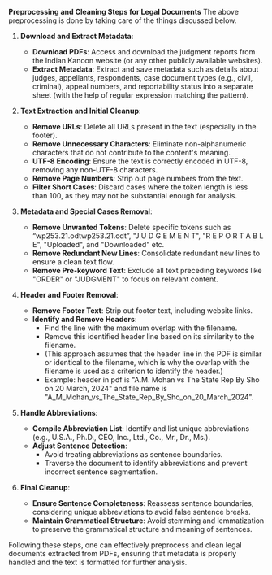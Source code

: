 **Preprocessing and Cleaning Steps for Legal Documents**
The above preprocessing is done by taking care of the things discussed below.
1. **Download and Extract Metadata**:
   - **Download PDFs**: Access and download the judgment reports from the Indian Kanoon website (or any other publicly available websites).
   - **Extract Metadata**: Extract and save metadata such as details about judges, appellants, respondents, case document types (e.g., civil, criminal), appeal numbers, and reportability status into a separate sheet (with the help of regular expression matching the pattern).

2. **Text Extraction and Initial Cleanup**:
   - **Remove URLs**: Delete all URLs present in the text (especially in the footer).
   - **Remove Unnecessary Characters**: Eliminate non-alphanumeric characters that do not contribute to the content's meaning.
   - **UTF-8 Encoding**: Ensure the text is correctly encoded in UTF-8, removing any non-UTF-8 characters.
   - **Remove Page Numbers**: Strip out page numbers from the text.
   - **Filter Short Cases**: Discard cases where the token length is less than 100, as they may not be substantial enough for analysis.

3. **Metadata and Special Cases Removal**:
   - **Remove Unwanted Tokens**: Delete specific tokens such as “wp253.21.odtwp253.21.odt”, "J U D G E M E N T", "R E P O R T A B L E", "Uploaded", and "Downloaded" etc.
   - **Remove Redundant New Lines**: Consolidate redundant new lines to ensure a clean text flow.
   - **Remove Pre-keyword Text**: Exclude all text preceding keywords like "ORDER" or "JUDGMENT" to focus on relevant content.

4. **Header and Footer Removal**:
   - **Remove Footer Text**: Strip out footer text, including website links.
   - **Identify and Remove Headers**:
     - Find the line with the maximum overlap with the filename.
     - Remove this identified header line based on its similarity to the filename.
     - (This approach assumes that the header line in the PDF is similar or identical to the filename, which is why the overlap with the filename is used as a criterion to identify the header.)
     - Example: header in pdf is "A.M. Mohan vs The State Rep By Sho on 20 March, 2024" and file name is "A_M_Mohan_vs_The_State_Rep_By_Sho_on_20_March_2024".

5. **Handle Abbreviations**:
   - **Compile Abbreviation List**: Identify and list unique abbreviations (e.g., U.S.A., Ph.D., CEO, Inc., Ltd., Co., Mr., Dr., Ms.).
   - **Adjust Sentence Detection**:
     - Avoid treating abbreviations as sentence boundaries.
     - Traverse the document to identify abbreviations and prevent incorrect sentence segmentation.

6. **Final Cleanup**:
   - **Ensure Sentence Completeness**: Reassess sentence boundaries, considering unique abbreviations to avoid false sentence breaks.
   - **Maintain Grammatical Structure**: Avoid stemming and lemmatization to preserve the grammatical structure and meaning of sentences.

Following these steps, one can effectively preprocess and clean legal documents extracted from PDFs, ensuring that metadata is properly handled and the text is formatted for further analysis.
